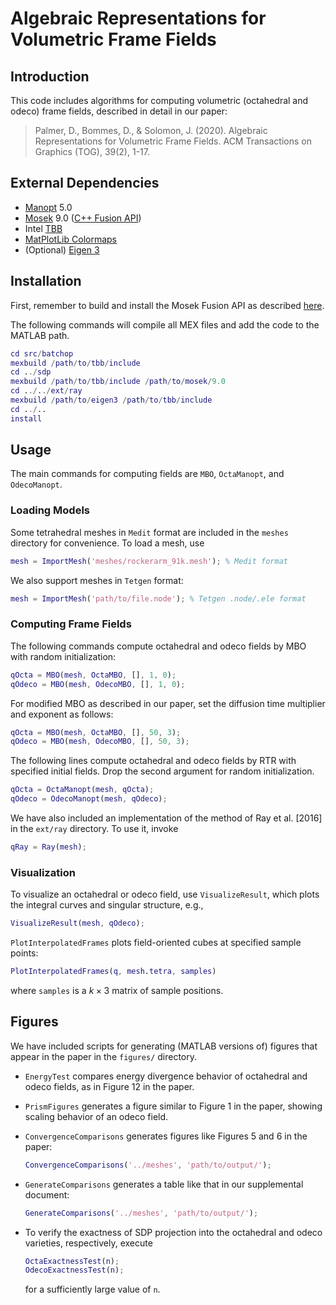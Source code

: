 # Algebraic Representations for Volumetric Frame Fields

## Introduction
This code includes algorithms for computing volumetric (octahedral and odeco) frame fields, described in detail in our paper:

> Palmer, D., Bommes, D., & Solomon, J. (2020). Algebraic Representations for Volumetric Frame Fields. ACM Transactions on Graphics (TOG), 39(2), 1-17.

## External Dependencies
- [Manopt](https://www.manopt.org) 5.0
- [Mosek](https://www.mosek.com) 9.0 ([C++ Fusion API](https://docs.mosek.com/9.0/cxxfusion/index.html#))
- Intel [TBB](https://github.com/intel/tbb)
- [MatPlotLib Colormaps](https://www.mathworks.com/matlabcentral/fileexchange/62729-matplotlib-2-0-colormaps-perceptually-uniform-and-beautiful)
- (Optional) [Eigen 3](https://eigen.tuxfamily.org)

## Installation
First, remember to build and install the Mosek Fusion API as described
[here](https://docs.mosek.com/9.0/cxxfusion/install-interface.html).

The following commands will compile all MEX files and add the code
to the MATLAB path.
```matlab
cd src/batchop
mexbuild /path/to/tbb/include
cd ../sdp
mexbuild /path/to/tbb/include /path/to/mosek/9.0
cd ../../ext/ray
mexbuild /path/to/eigen3 /path/to/tbb/include
cd ../..
install
```
## Usage
The main commands for computing fields are `MBO`, `OctaManopt`,
and `OdecoManopt`.

### Loading Models
Some tetrahedral meshes in `Medit` format
are included in the `meshes` directory for convenience.
To load a mesh, use
```matlab
mesh = ImportMesh('meshes/rockerarm_91k.mesh'); % Medit format
```
We also support meshes in `Tetgen` format:
```matlab
mesh = ImportMesh('path/to/file.node'); % Tetgen .node/.ele format
```

### Computing Frame Fields
The following commands compute octahedral and odeco fields by MBO
with random initialization:
```matlab
qOcta = MBO(mesh, OctaMBO, [], 1, 0);
qOdeco = MBO(mesh, OdecoMBO, [], 1, 0);
```
For modified MBO as described in our paper,
set the diffusion time multiplier and exponent as follows:
```matlab
qOcta = MBO(mesh, OctaMBO, [], 50, 3);
qOdeco = MBO(mesh, OdecoMBO, [], 50, 3);
```
The following lines compute octahedral and odeco fields by RTR with specified
initial fields. Drop the second argument for random initialization.
```matlab
qOcta = OctaManopt(mesh, qOcta);
qOdeco = OdecoManopt(mesh, qOdeco);
```
We have also included an implementation of the method of Ray et al. [2016]
in the `ext/ray` directory. To use it, invoke
```matlab
qRay = Ray(mesh);
```

### Visualization
To visualize an octahedral or odeco field, use `VisualizeResult`, which
plots the integral curves and singular structure, e.g.,
```matlab
VisualizeResult(mesh, qOdeco);
```
`PlotInterpolatedFrames` plots field-oriented cubes at specified sample
points:
```matlab
PlotInterpolatedFrames(q, mesh.tetra, samples)
```
where `samples` is a $k \times 3$ matrix of sample positions.

## Figures
We have included scripts for generating (MATLAB versions of) figures that appear in
the paper in the `figures/` directory.

- `EnergyTest` compares energy divergence behavior of octahedral and odeco fields,
as in Figure 12 in the paper.

- `PrismFigures` generates a figure similar to Figure 1 in the paper, showing scaling
behavior of an odeco field.

- `ConvergenceComparisons` generates figures like Figures 5 and 6 in the paper:
  ```matlab
  ConvergenceComparisons('../meshes', 'path/to/output/');
  ```

- `GenerateComparisons` generates a table like that in our supplemental document:
  ```matlab
  GenerateComparisons('../meshes', 'path/to/output/');
  ```

- To verify the exactness of SDP projection into the octahedral and odeco varieties,
respectively, execute
    ```matlab
    OctaExactnessTest(n);
    OdecoExactnessTest(n);
    ```
    for a sufficiently large value of `n`.
